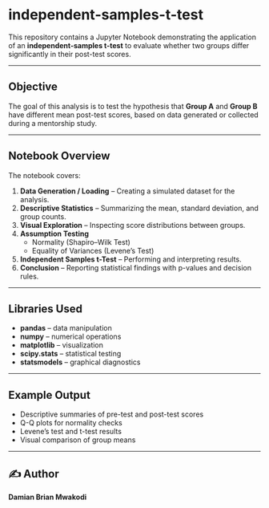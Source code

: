 # independent-samples-t-test
This repository contains a Jupyter Notebook demonstrating the application of an **independent-samples t-test** to evaluate whether two groups differ significantly in their post-test scores.

---

## Objective
The goal of this analysis is to test the hypothesis that **Group A** and **Group B** have different mean post-test scores, based on data generated or collected during a mentorship study.

---

## Notebook Overview
The notebook covers:
1. **Data Generation / Loading** – Creating a simulated dataset for the analysis.  
2. **Descriptive Statistics** – Summarizing the mean, standard deviation, and group counts.  
3. **Visual Exploration** – Inspecting score distributions between groups.  
4. **Assumption Testing**  
   - Normality (Shapiro–Wilk Test)  
   - Equality of Variances (Levene’s Test)  
5. **Independent Samples t-Test** – Performing and interpreting results.  
6. **Conclusion** – Reporting statistical findings with p-values and decision rules.

---

## Libraries Used
- **pandas** – data manipulation  
- **numpy** – numerical operations  
- **matplotlib** – visualization  
- **scipy.stats** – statistical testing  
- **statsmodels** – graphical diagnostics

---

## Example Output
- Descriptive summaries of pre-test and post-test scores  
- Q-Q plots for normality checks  
- Levene’s test and t-test results  
- Visual comparison of group means  

---

## ✍️ Author
**Damian Brian Mwakodi**
